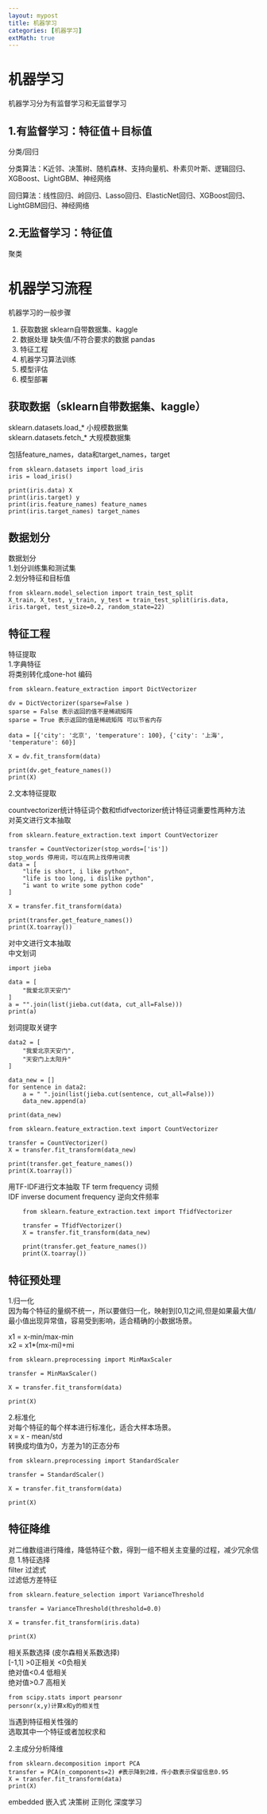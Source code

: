 ```yaml
---
layout: mypost
title: 机器学习
categories: [机器学习]
extMath: true
---
```

# 机器学习

机器学习分为有监督学习和无监督学习

## 1.有监督学习：特征值＋目标值
分类/回归  

分类算法：K近邻、决策树、随机森林、支持向量机、朴素贝叶斯、逻辑回归、XGBoost、LightGBM、神经网络

回归算法：线性回归、岭回归、Lasso回归、ElasticNet回归、XGBoost回归、LightGBM回归、神经网络

## 2.无监督学习：特征值
聚类  

# 机器学习流程
机器学习的一般步骤  
1. 获取数据 sklearn自带数据集、kaggle  
2. 数据处理 缺失值/不符合要求的数据  pandas
3. 特征工程  
4. 机器学习算法训练  
5. 模型评估   
6. 模型部署 
 


## 获取数据（sklearn自带数据集、kaggle）
sklearn.datasets.load_* 小规模数据集    
sklearn.datasets.fetch_* 大规模数据集    

包括feature_names，data和target_names，target    
```
from sklearn.datasets import load_iris    
iris = load_iris()    

print(iris.data) X  
print(iris.target) y  
print(iris.feature_names) feature_names  
print(iris.target_names) target_names  
```

## 数据划分
数据划分  
1.划分训练集和测试集  
2.划分特征和目标值 
```
from sklearn.model_selection import train_test_split  
X_train, X_test, y_train, y_test = train_test_split(iris.data, iris.target, test_size=0.2, random_state=22)
```

## 特征工程
特征提取  
1.字典特征  
将类别转化成one-hot 编码

```
from sklearn.feature_extraction import DictVectorizer

dv = DictVectorizer(sparse=False )
sparse = False 表示返回的值不是稀疏矩阵
sparse = True 表示返回的值是稀疏矩阵 可以节省内存

data = [{'city': '北京', 'temperature': 100}, {'city': '上海', 'temperature': 60}]   

X = dv.fit_transform(data)  

print(dv.get_feature_names())  
print(X)  
```

2.文本特征提取    

countvectorizer统计特征词个数和tfidfvectorizer统计特征词重要性两种方法     
对英文进行文本抽取
```
from sklearn.feature_extraction.text import CountVectorizer

transfer = CountVectorizer(stop_words=['is']) 
stop_words 停用词，可以在网上找停用词表
data = [
    "life is short, i like python",
    "life is too long, i dislike python",
    "i want to write some python code"
]

X = transfer.fit_transform(data)

print(transfer.get_feature_names())  
print(X.toarray())
```

对中文进行文本抽取  
中文划词
```
import jieba

data = [
    "我爱北京天安门"
]
a = "".join(list(jieba.cut(data, cut_all=False)))
print(a)
```
划词提取关键字
```
data2 = [
    "我爱北京天安门",
    "天安门上太阳升"
]

data_new = []
for sentence in data2:
    a = " ".join(list(jieba.cut(sentence, cut_all=False)))
    data_new.append(a)

print(data_new)

from sklearn.feature_extraction.text import CountVectorizer

transfer = CountVectorizer()
X = transfer.fit_transform(data_new)

print(transfer.get_feature_names())  
print(X.toarray())
```

用TF-IDF进行文本抽取 
TF term frequency 词频  
IDF inverse document frequency 逆向文件频率  
```
    from sklearn.feature_extraction.text import TfidfVectorizer

    transfer = TfidfVectorizer()
    X = transfer.fit_transform(data_new)

    print(transfer.get_feature_names())
    print(X.toarray())
```

## 特征预处理
1.归一化  
因为每个特征的量纲不统一，所以要做归一化，映射到[0,1]之间,但是如果最大值/最小值出现异常值，容易受到影响，适合精确的小数据场景。

x1 = x-min/max-min  
x2 = x1*(mx-mi)+mi
```
from sklearn.preprocessing import MinMaxScaler

transfer = MinMaxScaler()

X = transfer.fit_transform(data)

print(X)
```

2.标准化  
对每个特征的每个样本进行标准化，适合大样本场景。  
x = x - mean/std   
转换成均值为0，方差为1的正态分布  
```
from sklearn.preprocessing import StandardScaler

transfer = StandardScaler()

X = transfer.fit_transform(data)

print(X)
```

## 特征降维
对二维数组进行降维，降低特征个数，得到一组不相关主变量的过程，减少冗余信息
1.特征选择  
filter 过滤式  
过滤低方差特征  
```
from sklearn.feature_selection import VarianceThreshold

transfer = VarianceThreshold(threshold=0.0)

X = transfer.fit_transform(iris.data)

print(X)
```
    
相关系数选择 (皮尔森相关系数选择)  
[-1,1] >0正相关 <0负相关  
绝对值<0.4 低相关  
绝对值>0.7 高相关  

```
from scipy.stats import pearsonr
personr(x,y)计算x和y的相关性
```
当遇到特征相关性强的  
选取其中一个特征或者加权求和  

2.主成分分析降维
```
from sklearn.decomposition import PCA
transfer = PCA(n_components=2) #表示降到2维，传小数表示保留信息0.95
X = transfer.fit_transform(data)
print(X)
```

embedded 嵌入式
决策树
正则化
深度学习
